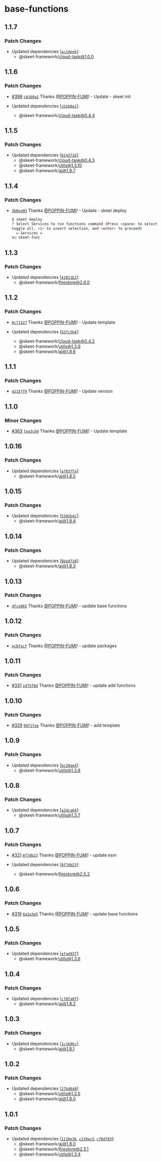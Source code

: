 # base-functions

## 1.1.7

### Patch Changes

- Updated dependencies [[`ac14eeb`](https://github.com/elsoul/skeet/commit/ac14eebb0a0a0eac80397420f7985d149aee94d3)]:
  - @skeet-framework/cloud-task@1.0.0

## 1.1.6

### Patch Changes

- [#398](https://github.com/elsoul/skeet/pull/398) [`cb160a1`](https://github.com/elsoul/skeet/commit/cb160a11bf759d2af2e0b2736cf9c64a787dec7f) Thanks [@POPPIN-FUMI](https://github.com/POPPIN-FUMI)! - Update - skeet init

- Updated dependencies [[`cb160a1`](https://github.com/elsoul/skeet/commit/cb160a11bf759d2af2e0b2736cf9c64a787dec7f)]:
  - @skeet-framework/cloud-task@0.4.4

## 1.1.5

### Patch Changes

- Updated dependencies [[`814371b`](https://github.com/elsoul/skeet/commit/814371b8c8d0a8d6694d7ab28aac7256c667e855)]:
  - @skeet-framework/cloud-task@0.4.3
  - @skeet-framework/utils@1.3.10
  - @skeet-framework/ai@1.8.7

## 1.1.4

### Patch Changes

- [`3b0ea95`](https://github.com/elsoul/skeet/commit/3b0ea95441762c67c2f557f85e0febfe61e4bbc4) Thanks [@POPPIN-FUMI](https://github.com/POPPIN-FUMI)! - Update - skeet deploy

  ```bash
  $ skeet deploy
  ? Select Services to run functions command (Press <space> to select, <a> to
  toggle all, <i> to invert selection, and <enter> to proceed)
    = Services =
  ❯◯ skeet-func
  ```

## 1.1.3

### Patch Changes

- Updated dependencies [[`41011b1`](https://github.com/elsoul/skeet/commit/41011b19035b6a97e317eec3b03a8216c2e26d09)]:
  - @skeet-framework/firestore@2.6.0

## 1.1.2

### Patch Changes

- [`8c71527`](https://github.com/elsoul/skeet/commit/8c71527234e35e2d034741af132c2cbadbcc27fe) Thanks [@POPPIN-FUMI](https://github.com/POPPIN-FUMI)! - Update template

- Updated dependencies [[`b37c5b4`](https://github.com/elsoul/skeet/commit/b37c5b49017a8d285842d87e6f5095ec8bd4cb14)]:
  - @skeet-framework/cloud-task@0.4.2
  - @skeet-framework/utils@1.3.9
  - @skeet-framework/ai@1.8.6

## 1.1.1

### Patch Changes

- [`4215ff9`](https://github.com/elsoul/skeet/commit/4215ff923d57f6f7aa8ab6622840af122ea97056) Thanks [@POPPIN-FUMI](https://github.com/POPPIN-FUMI)! - Update version

## 1.1.0

### Minor Changes

- [#363](https://github.com/elsoul/skeet/pull/363) [`7aa3cb0`](https://github.com/elsoul/skeet/commit/7aa3cb0de328f0f1326b0177ec6a5e36ceaf101d) Thanks [@POPPIN-FUMI](https://github.com/POPPIN-FUMI)! - Update template

## 1.0.16

### Patch Changes

- Updated dependencies [[`a7037fa`](https://github.com/elsoul/skeet/commit/a7037faea90e1c0a6167817b68eab925fb5ec22b)]:
  - @skeet-framework/ai@1.8.5

## 1.0.15

### Patch Changes

- Updated dependencies [[`5392b4c`](https://github.com/elsoul/skeet/commit/5392b4c7992363f76c5b19bbc2684536a0b9598c)]:
  - @skeet-framework/ai@1.8.4

## 1.0.14

### Patch Changes

- Updated dependencies [[`8bad710`](https://github.com/elsoul/skeet/commit/8bad710f9ef620b2635ba3de650a4064a09a20b3)]:
  - @skeet-framework/ai@1.8.3

## 1.0.13

### Patch Changes

- [`dfce865`](https://github.com/elsoul/skeet/commit/dfce8654258c3fd13691de36c936eacae415b05c) Thanks [@POPPIN-FUMI](https://github.com/POPPIN-FUMI)! - update base functions

## 1.0.12

### Patch Changes

- [`ecbfacf`](https://github.com/elsoul/skeet/commit/ecbfacf079b1b0153ed4178d47d45b4e1813dc23) Thanks [@POPPIN-FUMI](https://github.com/POPPIN-FUMI)! - update packages

## 1.0.11

### Patch Changes

- [#331](https://github.com/elsoul/skeet/pull/331) [`1d75f0d`](https://github.com/elsoul/skeet/commit/1d75f0dd72ef0af366664186a7a59d1376f7da25) Thanks [@POPPIN-FUMI](https://github.com/POPPIN-FUMI)! - update add functions

## 1.0.10

### Patch Changes

- [#329](https://github.com/elsoul/skeet/pull/329) [`99f1fae`](https://github.com/elsoul/skeet/commit/99f1fae7ce87e530d8aa13b83258b5fed6ce3768) Thanks [@POPPIN-FUMI](https://github.com/POPPIN-FUMI)! - add template

## 1.0.9

### Patch Changes

- Updated dependencies [[`bc20ae4`](https://github.com/elsoul/skeet/commit/bc20ae49e336f46f3683645fe95b20df2b564f5b)]:
  - @skeet-framework/utils@1.3.8

## 1.0.8

### Patch Changes

- Updated dependencies [[`a2dca64`](https://github.com/elsoul/skeet/commit/a2dca640a214815b00dfae22dd0486a31e236a5a)]:
  - @skeet-framework/utils@1.3.7

## 1.0.7

### Patch Changes

- [#321](https://github.com/elsoul/skeet/pull/321) [`8f7db23`](https://github.com/elsoul/skeet/commit/8f7db23ed926d502204f63803889c772c357727d) Thanks [@POPPIN-FUMI](https://github.com/POPPIN-FUMI)! - update esm

- Updated dependencies [[`8f7db23`](https://github.com/elsoul/skeet/commit/8f7db23ed926d502204f63803889c772c357727d)]:
  - @skeet-framework/firestore@2.5.2

## 1.0.6

### Patch Changes

- [#319](https://github.com/elsoul/skeet/pull/319) [`6a2a3e5`](https://github.com/elsoul/skeet/commit/6a2a3e56a1a25c4459ed60dab4208cd71b6bc210) Thanks [@POPPIN-FUMI](https://github.com/POPPIN-FUMI)! - update base functions

## 1.0.5

### Patch Changes

- Updated dependencies [[`efad937`](https://github.com/elsoul/skeet/commit/efad937a1b75ff083ac23ea1f41fd9ae1431de8c)]:
  - @skeet-framework/utils@1.3.6

## 1.0.4

### Patch Changes

- Updated dependencies [[`c70fa8f`](https://github.com/elsoul/skeet/commit/c70fa8f24321104f4cdfc82a4738ebf9fa6752c7)]:
  - @skeet-framework/ai@1.8.2

## 1.0.3

### Patch Changes

- Updated dependencies [[`1c1696c`](https://github.com/elsoul/skeet/commit/1c1696cc5c77b17434d87b4cf7119218d9f40c5a)]:
  - @skeet-framework/ai@1.8.1

## 1.0.2

### Patch Changes

- Updated dependencies [[`27bd640`](https://github.com/elsoul/skeet/commit/27bd64022d84b40a69c223a2c84e257fb75d6433)]:
  - @skeet-framework/utils@1.3.5
  - @skeet-framework/ai@1.8.0

## 1.0.1

### Patch Changes

- Updated dependencies [[`1139e36`](https://github.com/elsoul/skeet/commit/1139e36e3a8ab8723c8a5667703f9c02f101d887), [`c239ac5`](https://github.com/elsoul/skeet/commit/c239ac5a71735d0ce57d1d6a5e6ca6110bcf56f8), [`c78d703`](https://github.com/elsoul/skeet/commit/c78d703df629649ac8d125b4c56ddb9c89f2592e)]:
  - @skeet-framework/ai@1.8.0
  - @skeet-framework/firestore@2.5.1
  - @skeet-framework/utils@1.3.4
